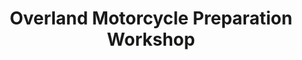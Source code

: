 ---
title: "Overland Motorcycle Preparation Workshop"
url: /brecon/overland-motorcycle-preparation-workshop/
shop: Motorrad
---